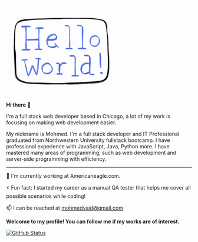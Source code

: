 <img src="https://raw.githubusercontent.com/Mohmedvaid/mohmedvaid/master/heloo_world.gif" width="300">

**Hi there** 👋

I'm a full stack web developer based in Chicago, a lot of my work is focusing on making web development easier.

My nickname is Mohmed. I'm a full stack developer and IT Professional graduated from Northwestern University fullstack bootcamp. I have professional experience with JavaScript, Java, Python more. I have mastered many areas of programming, such as web development and server-side programming with efficiency.


---------


🔭 I'm currently working at Americaneagle.com.

 ⚡ Fun fact: I started my career as a manual QA tester that helps me cover all possible scenarios while coding!
  
 📫 I can be reached at mohmedvaid@gmail.com
 

**Welcome to my profile! You can follow me if my works are of interest.**

[![GitHub Status](https://github-readme-stats.vercel.app/api?username=mohmedvaid&&show_icons=true&theme=dark&hide=stars)](https://maxbase.org)
